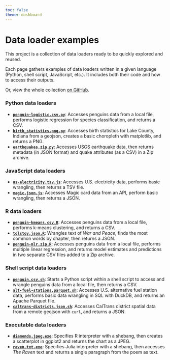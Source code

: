 ```yaml
---
toc: false
theme: dashboard
---
```


# Data loader examples

This project is a collection of data loaders ready to be quickly explored and reused.

Each page gathers examples of data loaders written in a given language (Python, shell script, JavaScript, etc.). It includes both their code and how to access their outputs.

Or, view the whole collection [on GitHub](https://github.com/observablehq/framework/tree/allison/data-loaders-examples/examples/data-loaders).

### Python data loaders

- **[`penguin-logistic.csv.py`](./python#csv)**: Accesses penguins data from a local file, performs logistic regression for species classification, and returns a CSV.
- **[`birth_statistics.png.py`](./python#png)**: Accesses birth statistics for Lake County, Indiana from a geojson, creates a basic choropleth with matplotlib, and returns a PNG.
- **[`earthquakes.zip.py`](./python#zip)**: Accesses USGS earthquake data, then returns metadata (in JSON format) and quake attributes (as a CSV) in a Zip archive.

### JavaScript data loaders

- **[`us-electricity.tsv.js`](./js#tsv)**: Accesses U.S. electricity data, performs basic wrangling, then returns a TSV file.
- **[`magic.json.js`](./js#json)**: Accesses Magic card data from an API, perform basic wrangling, then returns a JSON.

### R data loaders

- **[`penguin-kmeans.csv.R`](./r#csv)**: Accesses penguins data from a local file, performs k-means clustering, and returns a CSV.
- **[`tolstoy.json.R`](./r#json)**: Wrangles text of _War and Peace_, finds the most common words by chapter, then returns a JSON.
- **[`penguin-mlr.zip.R`](./r#zip)**: Accesses penguins data from a local file, performs multiple linear regression, and returns model estimates and predictions in two separate CSV files added to a Zip archive.

### Shell script data loaders

- **[`penguin.csv.sh`](./shell#csv)**: Starts a Python script within a shell script to access and wrangle penguins data from a local file, then returns a CSV.
- **[`alt-fuel-stations.parquet.sh`](./shell#parquet)**: Accesses U.S. alternative fuel station data, performs basic data wrangling in SQL with DuckDB, and returns an Apache Parquet file.
- **[`caltrans-districts.json.sh`](./shell#json)**: Accesses CalTrans district spatial data from a remote geojson with `curl`, and returns a JSON.

### Executable data loaders

- **[`diamonds.jpeg.exe`](./exe#jpeg)**: Specifies R interpreter with a shebang, then creates a scatterplot in ggplot2 and returns the chart as a JPEG.
- **[`raven.txt.exe`](./exe#txt)**: Specifies Julia interpreter with a shebang, then accesses _The Raven_ text and returns a single paragraph from the poem as text.
